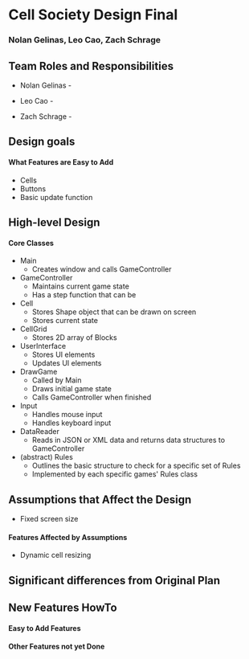 # Cell Society Design Final
### Nolan Gelinas, Leo Cao, Zach Schrage

## Team Roles and Responsibilities

 * Nolan Gelinas - 

 * Leo Cao - 

 * Zach Schrage - 



## Design goals

#### What Features are Easy to Add
* Cells
* Buttons
* Basic update function

## High-level Design

#### Core Classes
* Main
  * Creates window and calls GameController
* GameController
  * Maintains current game state
  * Has a step function that can be
* Cell
  * Stores Shape object that can be drawn on screen
  * Stores current state
* CellGrid
  * Stores 2D array of Blocks
* UserInterface
  * Stores UI elements
  * Updates UI elements
* DrawGame
  * Called by Main
  * Draws initial game state
  * Calls GameController when finished
* Input
  * Handles mouse input
  * Handles keyboard input
* DataReader
  * Reads in JSON or XML data and returns data structures to GameController
* (abstract) Rules
  * Outlines the basic structure to check for a specific set of Rules
  * Implemented by each specific games' Rules class


## Assumptions that Affect the Design
* Fixed screen size

#### Features Affected by Assumptions
* Dynamic cell resizing

## Significant differences from Original Plan


## New Features HowTo

#### Easy to Add Features

#### Other Features not yet Done

